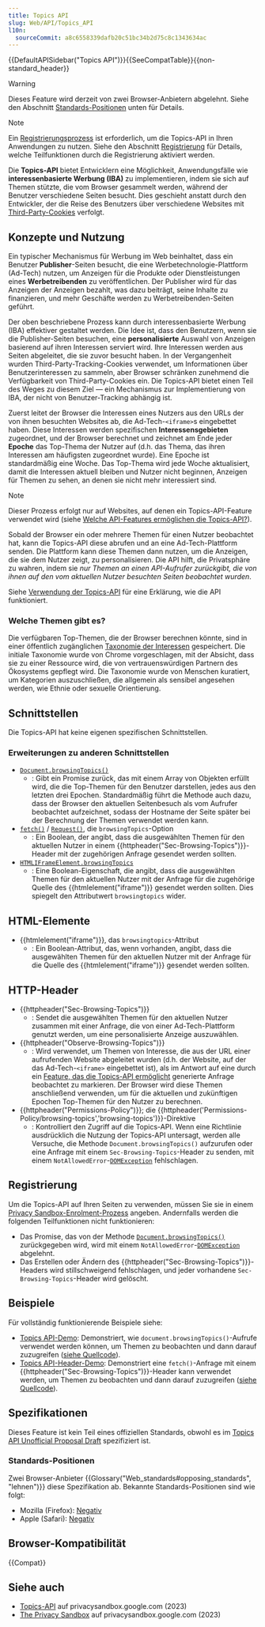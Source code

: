 ```yaml
---
title: Topics API
slug: Web/API/Topics_API
l10n:
  sourceCommit: a8c6558339dafb20c51bc34b2d75c8c1343634ac
---
```


{{DefaultAPISidebar("Topics API")}}{{SeeCompatTable}}{{non-standard_header}}

> [!WARNING]
> Dieses Feature wird derzeit von zwei Browser-Anbietern abgelehnt.
> Siehe den Abschnitt [Standards-Positionen](#standards-positionen) unten für Details.

> [!NOTE]
> Ein [Registrierungsprozess](/de/docs/Web/Privacy/Guides/Privacy_sandbox/Enrollment) ist erforderlich, um die Topics-API in Ihren Anwendungen zu nutzen. Siehe den Abschnitt [Registrierung](#registrierung) für Details, welche Teilfunktionen durch die Registrierung aktiviert werden.

Die **Topics-API** bietet Entwicklern eine Möglichkeit, Anwendungsfälle wie **interessenbasierte Werbung (IBA)** zu implementieren, indem sie sich auf Themen stützte, die vom Browser gesammelt werden, während der Benutzer verschiedene Seiten besucht. Dies geschieht anstatt durch den Entwickler, der die Reise des Benutzers über verschiedene Websites mit [Third-Party-Cookies](/de/docs/Web/Privacy/Guides/Third-party_cookies) verfolgt.

## Konzepte und Nutzung

Ein typischer Mechanismus für Werbung im Web beinhaltet, dass ein Benutzer **Publisher**-Seiten besucht, die eine Werbetechnologie-Plattform (Ad-Tech) nutzen, um Anzeigen für die Produkte oder Dienstleistungen eines **Werbetreibenden** zu veröffentlichen. Der Publisher wird für das Anzeigen der Anzeigen bezahlt, was dazu beiträgt, seine Inhalte zu finanzieren, und mehr Geschäfte werden zu Werbetreibenden-Seiten geführt.

Der oben beschriebene Prozess kann durch interessenbasierte Werbung (IBA) effektiver gestaltet werden. Die Idee ist, dass den Benutzern, wenn sie die Publisher-Seiten besuchen, eine **personalisierte** Auswahl von Anzeigen basierend auf ihren Interessen serviert wird. Ihre Interessen werden aus Seiten abgeleitet, die sie zuvor besucht haben. In der Vergangenheit wurden Third-Party-Tracking-Cookies verwendet, um Informationen über Benutzerinteressen zu sammeln, aber Browser schränken zunehmend die Verfügbarkeit von Third-Party-Cookies ein. Die Topics-API bietet einen Teil des Weges zu diesem Ziel — ein Mechanismus zur Implementierung von IBA, der nicht von Benutzer-Tracking abhängig ist.

Zuerst leitet der Browser die Interessen eines Nutzers aus den URLs der von ihnen besuchten Websites ab, die Ad-Tech-`<iframe>`s eingebettet haben. Diese Interessen werden spezifischen **Interessensgebieten** zugeordnet, und der Browser berechnet und zeichnet am Ende jeder **Epoche** das Top-Thema der Nutzer auf (d.h. das Thema, das ihren Interessen am häufigsten zugeordnet wurde). Eine Epoche ist standardmäßig eine Woche. Das Top-Thema wird jede Woche aktualisiert, damit die Interessen aktuell bleiben und Nutzer nicht beginnen, Anzeigen für Themen zu sehen, an denen sie nicht mehr interessiert sind.

> [!NOTE]
> Dieser Prozess erfolgt nur auf Websites, auf denen ein Topics-API-Feature verwendet wird (siehe [Welche API-Features ermöglichen die Topics-API?](/de/docs/Web/API/Topics_API/Using#what_api_features_enable_the_topics_api)).

Sobald der Browser ein oder mehrere Themen für einen Nutzer beobachtet hat, kann die Topics-API diese abrufen und an eine Ad-Tech-Plattform senden. Die Plattform kann diese Themen dann nutzen, um die Anzeigen, die sie dem Nutzer zeigt, zu personalisieren. Die API hilft, die Privatsphäre zu wahren, indem sie _nur Themen an einen API-Aufrufer zurückgibt, die von ihnen auf den vom aktuellen Nutzer besuchten Seiten beobachtet wurden_.

Siehe [Verwendung der Topics-API](/de/docs/Web/API/Topics_API/Using) für eine Erklärung, wie die API funktioniert.

### Welche Themen gibt es?

Die verfügbaren Top-Themen, die der Browser berechnen könnte, sind in einer öffentlich zugänglichen [Taxonomie der Interessen](https://github.com/patcg-individual-drafts/topics/blob/main/taxonomy_v2.md) gespeichert. Die initiale Taxonomie wurde von Chrome vorgeschlagen, mit der Absicht, dass sie zu einer Ressource wird, die von vertrauenswürdigen Partnern des Ökosystems gepflegt wird. Die Taxonomie wurde von Menschen kuratiert, um Kategorien auszuschließen, die allgemein als sensibel angesehen werden, wie Ethnie oder sexuelle Orientierung.

## Schnittstellen

Die Topics-API hat keine eigenen spezifischen Schnittstellen.

### Erweiterungen zu anderen Schnittstellen

- [`Document.browsingTopics()`](/de/docs/Web/API/Document/browsingTopics)
  - : Gibt ein Promise zurück, das mit einem Array von Objekten erfüllt wird, die die Top-Themen für den Benutzer darstellen, jedes aus den letzten drei Epochen. Standardmäßig führt die Methode auch dazu, dass der Browser den aktuellen Seitenbesuch als vom Aufrufer beobachtet aufzeichnet, sodass der Hostname der Seite später bei der Berechnung der Themen verwendet werden kann.
- [`fetch()`](/de/docs/Web/API/Window/fetch) / [`Request()`](/de/docs/Web/API/Request/Request), die `browsingTopics`-Option
  - : Ein Boolean, der angibt, dass die ausgewählten Themen für den aktuellen Nutzer in einem {{httpheader("Sec-Browsing-Topics")}}-Header mit der zugehörigen Anfrage gesendet werden sollten.
- [`HTMLIFrameElement.browsingTopics`](/de/docs/Web/API/HTMLIFrameElement/browsingTopics)
  - : Eine Boolean-Eigenschaft, die angibt, dass die ausgewählten Themen für den aktuellen Nutzer mit der Anfrage für die zugehörige Quelle des {{htmlelement("iframe")}} gesendet werden sollten. Dies spiegelt den Attributwert `browsingtopics` wider.

## HTML-Elemente

- {{htmlelement("iframe")}}, das `browsingtopics`-Attribut
  - : Ein Boolean-Attribut, das, wenn vorhanden, angibt, dass die ausgewählten Themen für den aktuellen Nutzer mit der Anfrage für die Quelle des {{htmlelement("iframe")}} gesendet werden sollten.

## HTTP-Header

- {{httpheader("Sec-Browsing-Topics")}}
  - : Sendet die ausgewählten Themen für den aktuellen Nutzer zusammen mit einer Anfrage, die von einer Ad-Tech-Plattform genutzt werden, um eine personalisierte Anzeige auszuwählen.
- {{httpheader("Observe-Browsing-Topics")}}
  - : Wird verwendet, um Themen von Interesse, die aus der URL einer aufrufenden Website abgeleitet wurden (d.h. der Website, auf der das Ad-Tech-`<iframe>` eingebettet ist), als im Antwort auf eine durch ein [Feature, das die Topics-API ermöglicht](/de/docs/Web/API/Topics_API/Using#what_api_features_enable_the_topics_api) generierte Anfrage beobachtet zu markieren. Der Browser wird diese Themen anschließend verwenden, um für die aktuellen und zukünftigen Epochen Top-Themen für den Nutzer zu berechnen.
- {{httpheader("Permissions-Policy")}}; die {{httpheader('Permissions-Policy/browsing-topics','browsing-topics')}}-Direktive
  - : Kontrolliert den Zugriff auf die Topics-API. Wenn eine Richtlinie ausdrücklich die Nutzung der Topics-API untersagt, werden alle Versuche, die Methode `Document.browsingTopics()` aufzurufen oder eine Anfrage mit einem `Sec-Browsing-Topics`-Header zu senden, mit einem `NotAllowedError`-[`DOMException`](/de/docs/Web/API/DOMException) fehlschlagen.

## Registrierung

Um die Topics-API auf Ihren Seiten zu verwenden, müssen Sie sie in einem [Privacy Sandbox-Enrolment-Prozess](/de/docs/Web/Privacy/Guides/Privacy_sandbox/Enrollment) angeben. Andernfalls werden die folgenden Teilfunktionen nicht funktionieren:

- Das Promise, das von der Methode [`Document.browsingTopics()`](/de/docs/Web/API/Document/browsingTopics) zurückgegeben wird, wird mit einem `NotAllowedError`-[`DOMException`](/de/docs/Web/API/DOMException) abgelehnt.
- Das Erstellen oder Ändern des {{httpheader("Sec-Browsing-Topics")}}-Headers wird stillschweigend fehlschlagen, und jeder vorhandene `Sec-Browsing-Topics`-Header wird gelöscht.

## Beispiele

Für vollständig funktionierende Beispiele siehe:

- [Topics API-Demo](https://topics-demo.glitch.me/): Demonstriert, wie `document.browsingTopics()`-Aufrufe verwendet werden können, um Themen zu beobachten und dann darauf zuzugreifen ([siehe Quellcode](https://glitch.com/edit/#!/topics-demo)).
- [Topics API-Header-Demo](https://topics-fetch-demo.glitch.me/): Demonstriert eine `fetch()`-Anfrage mit einem {{httpheader("Sec-Browsing-Topics")}}-Header kann verwendet werden, um Themen zu beobachten und dann darauf zuzugreifen ([siehe Quellcode](https://glitch.com/edit/#!/topics-fetch-demo)).

## Spezifikationen

Dieses Feature ist kein Teil eines offiziellen Standards, obwohl es im [Topics API Unofficial Proposal Draft](https://patcg-individual-drafts.github.io/topics/) spezifiziert ist.

### Standards-Positionen

Zwei Browser-Anbieter {{Glossary("Web_standards#opposing_standards", "lehnen")}} diese Spezifikation ab.
Bekannte Standards-Positionen sind wie folgt:

- Mozilla (Firefox): [Negativ](https://mozilla.github.io/standards-positions/#topics)
- Apple (Safari): [Negativ](https://webkit.org/standards-positions/#position-111)

## Browser-Kompatibilität

{{Compat}}

## Siehe auch

- [Topics-API](https://privacysandbox.google.com/private-advertising/topics) auf privacysandbox.google.com (2023)
- [The Privacy Sandbox](https://privacysandbox.google.com/) auf privacysandbox.google.com (2023)
